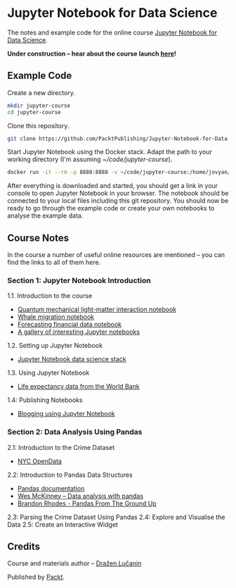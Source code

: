 # Jupyter Notebook for Data Science

The notes and example code for the online course
[Jupyter Notebook for Data Science](TODO).

**Under construction – hear about the course launch [here](http://eepurl.com/dofsD1)!**

## Example Code

Create a new directory.

```bash
mkdir jupyter-course
cd jupyter-course
```

Clone this repository.

```bash
git clone https://github.com/PacktPublishing/Jupyter-Notebook-for-Data-Science.git
```

Start Jupyter Notebook using the Docker stack. Adapt the path to your working directory (I'm assuming *~/code/jupyter-course*).

```bash
docker run -it --rm -p 8888:8888 -v ~/code/jupyter-course:/home/jovyan/work jupyter/datascience-notebook
```

After everything is downloaded and started, you should get a link in your console to open Jupyter Notebook in your browser. The notebook should be connected to your local files including this git repository. You should now be ready to go through the example code or create your own notebooks to analyse the example data.

## Course Notes

In the course a number of useful online resources are mentioned – you can
find the links to all of them here.

### Section 1: Jupyter Notebook Introduction

1.1. Introduction to the course

* [Quantum mechanical light-matter interaction notebook](https://github.com/jrjohansson/qutip-lectures/blob/master/Lecture-1-Jaynes-Cumming-model.ipynb)
* [Whale migration notebook](http://nbviewer.jupyter.org/github/robertodealmeida/notebooks/blob/master/earth_day_data_challenge/Analyzing%20whale%20tracks.ipynb)
* [Forecasting financial data notebook](https://github.com/rsvp/fecon235/blob/master/nb/qdl-libor-fed-funds.ipynb)
* [A gallery of interesting Jupyter notebooks](https://github.com/jupyter/jupyter/wiki/A-gallery-of-interesting-Jupyter-Notebooks)

1.2. Setting up Jupyter Notebook

* [Jupyter Notebook data science stack](https://github.com/jupyter/docker-stacks/tree/master/datascience-notebook)

1.3. Using Jupyter Notebook

* [Life expectancy data from the World Bank](https://data.worldbank.org/indicator/SP.DYN.LE00.IN)

1.4: Publishing Notebooks

* [Blogging using Jupyter Notebook](https://github.com/dataquestio/jupyter-blog)

### Section 2: Data Analysis Using Pandas

2.1: Introduction to the Crime Dataset

* [NYC OpenData](https://data.cityofnewyork.us)

2.2: Introduction to Pandas Data Structures

* [Pandas documentation](https://pandas.pydata.org/pandas-docs/stable/index.html)
* [Wes McKinney – Data analysis with pandas](https://www.youtube.com/watch?v=w26x-z-BdWQ)
* [Brandon Rhodes - Pandas From The Ground Up](https://www.youtube.com/watch?v=5JnMutdy6Fw)

2.3: Parsing the Crime Dataset Using Pandas
2.4: Explore and Visualise the Data
2.5: Create an Interactive Widget

## Credits

Course and materials author – [Dražen Lučanin](https://metakermit.com/)

Published by [Packt](https://www.packtpub.com/).

